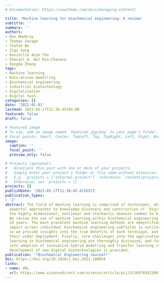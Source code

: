 ```yaml
---
# Documentation: https://wowchemy.com/docs/managing-content/

title: 'Machine learning for biochemical engineering: A review'
subtitle: ''
summary: ''
authors:
- Max Mowbray
- Thomas Savage
- Chufan Wu
- Ziqi Song
- Bovinille Anye Cho
- Ehecatl A. Del Rio-Chanona
- Dongda Zhang
tags:
- Machine learning
- Data-driven modelling
- Biochemical engineering
- Industrial biotechnology
- Digitalisation
- Digital twin
categories: []
date: '2021-01-01'
lastmod: 2023-05-17T12:36:45+01:00
featured: false
draft: false

# Featured image
# To use, add an image named `featured.jpg/png` to your page's folder.
# Focal points: Smart, Center, TopLeft, Top, TopRight, Left, Right, BottomLeft, Bottom, BottomRight.
image:
  caption: ''
  focal_point: ''
  preview_only: false

# Projects (optional).
#   Associate this post with one or more of your projects.
#   Simply enter your project's folder or file name without extension.
#   E.g. `projects = ["internal-project"]` references `content/project/deep-learning/index.md`.
#   Otherwise, set `projects = []`.
projects: []
publishDate: '2023-05-17T11:36:45.815557Z'
publication_types:
- '2'
abstract: The field of machine learning is comprised of techniques, which have proven
  powerful approaches to knowledge discovery and construction of ‘digital twins’ in
  the highly dimensional, nonlinear and stochastic domains common to biochemical engineering.
  We review the use of machine learning within biochemical engineering over the last
  20 years. The most prevalent machine learning methods are demystified, and their
  impact across individual biochemical engineering subfields is outlined. In doing
  so we provide insights into the true benefits of each technique, and obstacles for
  their wider deployment. Finally, core challenges into the application of machine
  learning in biochemical engineering are thoroughly discussed, and further insight
  into adoption of innovative hybrid modelling and transfer learning strategies for
  development of new digital biotechnologies is provided.
publication: '*Biochemical Engineering Journal*'
doi: https://doi.org/10.1016/j.bej.2021.108054
links:
- name: URL
  url: https://www.sciencedirect.com/science/article/pii/S1369703X21001303
---
```

